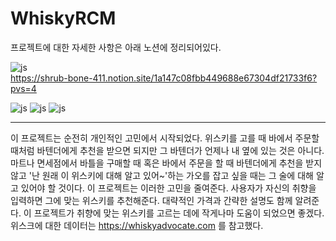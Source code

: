 # WhiskyRCM

프로젝트에 대한 자세한 사항은 아래 노션에 정리되어있다.   
   
![js](https://img.shields.io/badge/Notion-000000?style=for-the-badge&logo=notion&logoColor=white)  
https://shrub-bone-411.notion.site/1a147c08fbb449688e67304df21733f6?pvs=4
   
![js](https://img.shields.io/badge/Ubuntu-E95420?style=for-the-badge&logo=ubuntu&logoColor=white)
![js](https://img.shields.io/badge/Python-3776AB?style=for-the-badge&logo=python&logoColor=white)
![js](https://img.shields.io/badge/docker-%230db7ed.svg?style=for-the-badge&logo=docker&logoColor=white)  
   
***
   
이 프로젝트는 순전히 개인적인 고민에서 시작되었다. 위스키를 고를 때 바에서 주문할 때처럼 바텐더에게 추천을 받으면 되지만 그 바텐더가 언제나 내 옆에 있는 것은 아니다. 마트나 면세점에서 바틀을 구매할 때 혹은 바에서 주문을 할 때 바텐더에게 추천을 받지 않고 '난 원래 이 위스키에 대해 알고 있어~'하는 가오를 잡고 싶을 때는 그 술에 대해 알고 있어야 할 것이다. 이 프로젝트는 이러한 고민을 줄여준다. 사용자가 자신의 취향을 입력하면 그에 맞는 위스키를 추천해준다. 대략적인 가격과 간략한 설명도 함께 알려준다. 이 프로젝트가 취향에 맞는 위스키를 고르는 데에 작게나마 도움이 되었으면 좋겠다.   
위스크에 대한 데이터는 https://whiskyadvocate.com 를 참고했다.   
